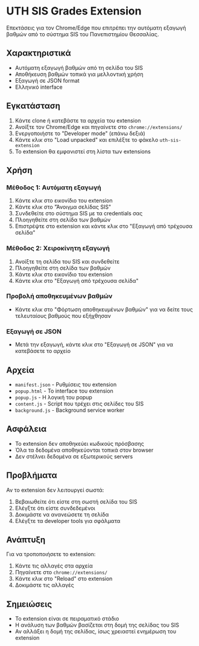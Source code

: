 # UTH SIS Grades Extension

Επεκτάσεις για τον Chrome/Edge που επιτρέπει την αυτόματη εξαγωγή βαθμών από το σύστημα SIS του Πανεπιστημίου Θεσσαλίας.

## Χαρακτηριστικά

- Αυτόματη εξαγωγή βαθμών από τη σελίδα του SIS
- Αποθήκευση βαθμών τοπικά για μελλοντική χρήση
- Εξαγωγή σε JSON format
- Ελληνικό interface

## Εγκατάσταση

1. Κάντε clone ή κατεβάστε τα αρχεία του extension
2. Ανοίξτε τον Chrome/Edge και πηγαίνετε στο `chrome://extensions/`
3. Ενεργοποιήστε το "Developer mode" (επάνω δεξιά)
4. Κάντε κλικ στο "Load unpacked" και επιλέξτε το φάκελο `uth-sis-extension`
5. Το extension θα εμφανιστεί στη λίστα των extensions

## Χρήση

### Μέθοδος 1: Αυτόματη εξαγωγή
1. Κάντε κλικ στο εικονίδιο του extension
2. Κάντε κλικ στο "Άνοιγμα σελίδας SIS"
3. Συνδεθείτε στο σύστημα SIS με τα credentials σας
4. Πλοηγηθείτε στη σελίδα των βαθμών
5. Επιστρέψτε στο extension και κάντε κλικ στο "Εξαγωγή από τρέχουσα σελίδα"

### Μέθοδος 2: Χειροκίνητη εξαγωγή
1. Ανοίξτε τη σελίδα του SIS και συνδεθείτε
2. Πλοηγηθείτε στη σελίδα των βαθμών
3. Κάντε κλικ στο εικονίδιο του extension
4. Κάντε κλικ στο "Εξαγωγή από τρέχουσα σελίδα"

### Προβολή αποθηκευμένων βαθμών
- Κάντε κλικ στο "Φόρτωση αποθηκευμένων βαθμών" για να δείτε τους τελευταίους βαθμούς που εξήχθησαν

### Εξαγωγή σε JSON
- Μετά την εξαγωγή, κάντε κλικ στο "Εξαγωγή σε JSON" για να κατεβάσετε το αρχείο

## Αρχεία

- `manifest.json` - Ρυθμίσεις του extension
- `popup.html` - Το interface του extension
- `popup.js` - Η λογική του popup
- `content.js` - Script που τρέχει στις σελίδες του SIS
- `background.js` - Background service worker

## Ασφάλεια

- Το extension δεν αποθηκεύει κωδικούς πρόσβασης
- Όλα τα δεδομένα αποθηκεύονται τοπικά στον browser
- Δεν στέλνει δεδομένα σε εξωτερικούς servers

## Προβλήματα

Αν το extension δεν λειτουργεί σωστά:

1. Βεβαιωθείτε ότι είστε στη σωστή σελίδα του SIS
2. Ελέγξτε ότι είστε συνδεδεμένοι
3. Δοκιμάστε να ανανεώσετε τη σελίδα
4. Ελέγξτε τα developer tools για σφάλματα

## Ανάπτυξη

Για να τροποποιήσετε το extension:

1. Κάντε τις αλλαγές στα αρχεία
2. Πηγαίνετε στο `chrome://extensions/`
3. Κάντε κλικ στο "Reload" στο extension
4. Δοκιμάστε τις αλλαγές

## Σημειώσεις

- Το extension είναι σε πειραματικό στάδιο
- Η ανάλυση των βαθμών βασίζεται στη δομή της σελίδας του SIS
- Αν αλλάξει η δομή της σελίδας, ίσως χρειαστεί ενημέρωση του extension 